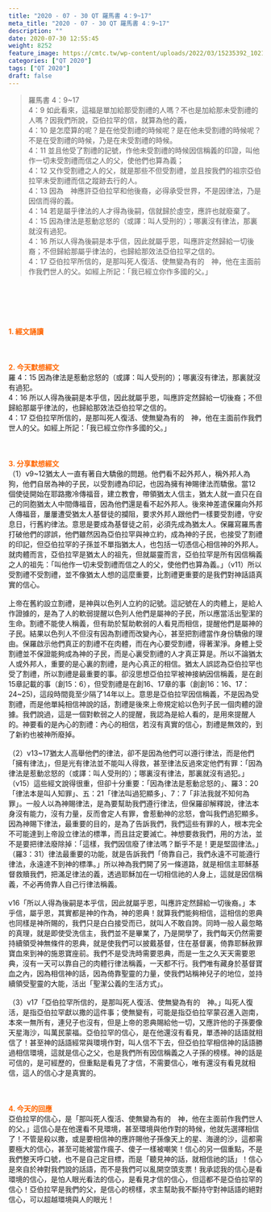 ```yaml
---
title: "2020 - 07 - 30 QT 羅馬書 4：9~17"
meta_title: "2020 - 07 - 30 QT 羅馬書 4：9~17"
description: ""
date: 2020-07-30 12:55:45
weight: 8252
feature_image: https://cmtc.tw/wp-content/uploads/2022/03/15235392_10211799862337740_180693556567566654_o-1.webp
categories: ["QT 2020"]
tags: ["QT 2020"]
draft: false
---
```


<blockquote>羅馬書 4：9~17<br />
4：9 如此看來，這福是單加給那受割禮的人嗎？不也是加給那未受割禮的人嗎？因我們所說，亞伯拉罕的信，就算為他的義，<br />
4：10 是怎麼算的呢？是在他受割禮的時候呢？是在他未受割禮的時候呢？不是在受割禮的時候，乃是在未受割禮的時候。<br />
4：11 並且他受了割禮的記號，作他未受割禮的時候因信稱義的印證，叫他作一切未受割禮而信之人的父，使他們也算為義；<br />
4：12 又作受割禮之人的父，就是那些不但受割禮，並且按我們的祖宗亞伯拉罕未受割禮而信之蹤跡去行的人。<br />
4：13 因為　神應許亞伯拉罕和他後裔，必得承受世界，不是因律法，乃是因信而得的義。<br />
4：14 若是屬乎律法的人才得為後嗣，信就歸於虛空，應許也就廢棄了。<br />
4：15 因為律法是惹動忿怒的（或譯：叫人受刑的）；哪裏沒有律法，那裏就沒有過犯。<br />
4：16 所以人得為後嗣是本乎信，因此就屬乎恩，叫應許定然歸給一切後裔；不但歸給那屬乎律法的，也歸給那效法亞伯拉罕之信的。<br />
4：17 亞伯拉罕所信的，是那叫死人復活、使無變為有的　神，他在主面前作我們世人的父。如經上所記：「我已經立你作多國的父。」</blockquote><br />
&nbsp;<br />
<br />
&nbsp;<br />
<br />
<span style="color: #ff6600;"><strong>1. </strong><strong>經文誦讀</strong></span><br />
<br />
<span style="color: #ff6600;"><strong> </strong></span><br />
<br />
<span style="color: #ff6600;"><strong>2. 今天默想</strong><strong>經文<br />
</strong></span>羅 4：15 因為律法是惹動忿怒的（或譯：叫人受刑的）；哪裏沒有律法，那裏就沒有過犯。<br />
4：16 所以人得為後嗣是本乎信，因此就屬乎恩，叫應許定然歸給一切後裔；不但歸給那屬乎律法的，也歸給那效法亞伯拉罕之信的。<br />
4：17 亞伯拉罕所信的，是那叫死人復活、使無變為有的　神，他在主面前作我們世人的父。如經上所記：「我已經立你作多國的父。」<br />
<br />
&nbsp;<br />
<br />
<span style="color: #ff6600;"><strong>3. 分享默想經文<br />
</strong></span>（1）v9~12猶太人一直有著自大驕傲的問題。他們看不起外邦人，稱外邦人為狗，他們自居為神的子民，以受割禮為印記，也因為擁有神賜律法而驕傲。當12個使徒開始在耶路撒冷傳福音，建立教會，帶領猶太人信主，猶太人就一直只在自己的同胞猶太人中間傳福音，因為他們還是看不起外邦人。後來神差遣保羅向外邦人傳福音，屢屢遭受猶太人基督徒的攔阻，要求外邦人跟他們一樣要受割禮，守安息日，行舊約律法。意思是要成為基督徒之前，必須先成為猶太人。保羅寫羅馬書打破他們的謬誤，他們雖然因為亞伯拉罕與神立約，成為神的子民，也接受了割禮的印記，但亞伯拉罕的子孫並不單指猶太人，也包括一切憑信心相信神的外邦人。就肉體而言，亞伯拉罕是猶太人的祖先，但就屬靈而言，亞伯拉罕是所有因信稱義之人的祖先：「叫他作一切未受割禮而信之人的父，使他們也算為義。」（v11）所以受割禮不受割禮，並不像猶太人想的這麼重要，比割禮更重要的是我們對神話語真實的信心。<br />
<br />
上帝在舊約設立割禮，是神與以色列人立約的記號。這記號在人的肉體上，是給人作證據的，是為了人的軟弱提醒以色列人他們是屬神的子民，所以應當活出聖潔的生命。割禮不能使人稱義，但有助於幫助軟弱的人看見而相信，提醒他們是屬神的子民。結果以色列人不但沒有因為割禮而改變內心，甚至把割禮當作身份驕傲的理由。保羅啟示他們真正的割禮不在肉體，而在內心要受割禮，得著潔淨。身體上受割禮並不保證能夠成為神的子民，而是心裏受割禮的人才真正算是。所以不論猶太人或外邦人，重要的是心裏的割禮，是內心真正的相信。猶太人誤認為亞伯拉罕也受了割禮，所以割禮是最重要的事。卻沒思想亞伯拉罕被神接納因信稱義，是在創15章記載的事（創15：6），但受割禮是在創16、17章的事（創創16：16、17：24~25)，這段時間竟至少隔了14年以上。意思是亞伯拉罕因信稱義，不是因為受割禮，而是他單純相信神說的話，割禮是後來上帝規定給以色列子民一個肉體的證據。我們說過，這是一個對軟弱之人的提醒，我認為是給人看的，是用來提醒人的。神要看的是內心的割禮：內心的相信，若沒有真實的信心，割禮是無效的，到了新約也被神所廢掉。<br />
<br />
（2）v13~17猶太人高舉他們的律法，卻不是因為他們可以遵行律法，而是他們「擁有律法」，但是光有律法並不能叫人得救，甚至律法反過來定他們有罪：「因為律法是惹動忿怒的（或譯：叫人受刑的）；哪裏沒有律法，那裏就沒有過犯。」（v15）這些經文說得很重，但卻十分重要：「因為律法是惹動忿怒的」、羅3：20「律法本是叫人知罪」、五：21「律法叫過犯顯多」、7：7「非法我就不知何為罪」。一般人以為神賜律法，是為要幫助我們遵行律法，但保羅卻解釋說，律法本身沒有能力，沒有力量，反而會定人有罪，會惹動神的忿怒，會叫我們過犯顯多。因為神賜下律法，最重要的目的，是為了告訴我們，我們這些有罪的人，根本完全不可能達到上帝設立律法的標準，而且註定要滅亡。神想要救我們，用的方法，並不是要把律法廢除掉：「這樣，我們因信廢了律法嗎？斷乎不是！更是堅固律法。」（羅3：31）律法最重要的功能，就是告訴我們「倚靠自己，我們永遠不可能遵行律法，永遠達不到神的標準。」所以神為我們開了另一條道路，就是相信主耶穌基督救贖我們，把滿足律法的義，透過耶穌加在一切相信祂的人身上，這就是因信稱義，不必再倚靠人自己行律法稱義。<br />
<br />
v16「所以人得為後嗣是本乎信，因此就屬乎恩，叫應許定然歸給一切後裔。」本乎信，屬乎恩，其實都是神的作為，神的恩典！就算我們能夠相信，這相信的恩典也同樣是神所賜的，我們只是白白接受而已，就叫人不敢自誇。同時一般人最忽略的真理，就是即使受洗信主，我們並不是畢業了，乃是開學了，我們每天仍然需要持續領受神無條件的恩典，就是使我們可以披戴基督，住在基督裏，倚靠耶穌赦罪寶血來到神的施恩寶座前。我們不是受洗時需要恩典，而是一生之久天天需要恩典，沒有一天可以靠自己的肉體行律法稱義，一天都不行。我們唯有藏身於基督寶血之內，因為相信神的話，因為倚靠聖靈的力量，使我們站稱神兒子的地位，並持續領受聖靈的大能，活出「聖潔公義的生活方式」。<br />
<br />
（3）v17「亞伯拉罕所信的，是那叫死人復活、使無變為有的　神。」叫死人復活，是指亞伯拉罕獻以撒的這件事；使無變有，可能是指亞伯拉罕蒙召進入迦南，本來一無所有，連兒子也沒有，但是上帝的恩典賜給他一切，又應許他的子孫要像天星海沙，叫萬民蒙福。亞伯拉罕的信心，是在他還沒有看見，單憑神的話語就相信了！甚至神的話語經常與環境作對，叫人信不下去，但亞伯拉罕相信神的話語勝過相信環境，這就是信心之父，也是我們所有因信稱義之人子孫的榜樣。神的話是可信的，是可經歷的，但重點是看見了才信，不需要信心，唯有還沒有看見就相信，這人的信心才是真實的。<br />
<br />
&nbsp;<br />
<br />
<span style="color: #ff6600;"><strong>4. 今天的回應<br />
</strong></span>亞伯拉罕的信心，是「那叫死人復活、使無變為有的　神，他在主面前作我們世人的父。」這信心是在他還看不見環境，甚至環境與他作對的時候，他就先選擇相信了！不管是殺以撒，或是要相信神的應許賜他子孫像天上的星、海邊的沙，這都需要極大的信心，甚至可能被當作瘋子、傻子一樣被嘲笑！信心的另一個重點，不是我們整天呼口號，也不是自己定目標，而是「聽見神的話，就相信祂的話」！信心是來自於神對我們說的話語，而不是我們可以亂開空頭支票！我承認我的信心是看環境的信心，是怕人眼光看法的信心，是看見才信的信心，但這都不是亞伯拉罕的信心！亞伯拉罕是我們的父，是信心的榜樣，求主幫助我不斷持守對神話語的絕對信心，可以超越環境與人的眼光！
        